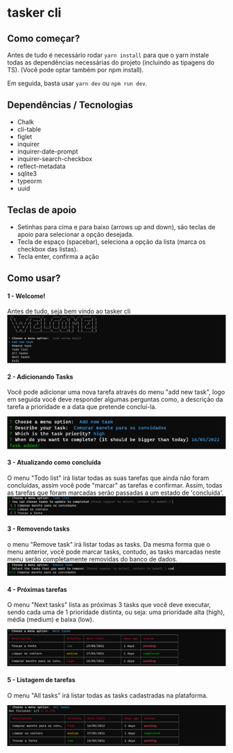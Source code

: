 <p align="center">
  <h1>tasker cli</h1>
</p>

## Como começar?
Antes de tudo é necessário rodar ```yarn install``` para que o yarn instale todas as dependências necessárias do projeto (incluindo as tipagens do TS).
(Você pode optar também por npm install).

Em seguida, basta usar ```yarn dev``` ou ```npm run dev```.

## Dependências / Tecnologias
  - Chalk
  - cli-table
  - figlet
  - inquirer
  - inquirer-date-prompt
  - inquirer-search-checkbox
  - reflect-metadata
  - sqlite3
  - typeorm
  - uuid

## Teclas de apoio
  -  Setinhas para cima e para baixo (arrows up and down), são teclas de apoio para selecionar a opção desejada.
  -  Tecla de espaço (spacebar), seleciona a opção da lista (marca os checkbox das listas).
  -  Tecla enter, confirma a ação

## Como usar?
#### 1 - Welcome!
Antes de tudo, seja bem vindo ao tasker cli
![Welcome](public/welcome.png)

#### 2 - Adicionando Tasks
Você pode adicionar uma nova tarefa através do menu "add new task", logo em seguida você deve responder algumas perguntas como, a descrição da tarefa
a prioridade e a data que pretende concluí-la.

![Adicionando Tasks](public/addTask.png)

#### 3 - Atualizando como concluída
O menu "Todo list" irá listar todas as suas tarefas que ainda não foram concluídas, assim você pode "marcar" as tarefas e 
confirmar. Assim, todas as tarefas que foram marcadas serão passadas a um estado de 'concluída'.
![Atualizando Tasks](public/todo.png)

#### 3 - Removendo tasks
o menu "Remove task" irá listar todas as tasks. Da mesma forma que o menu anterior, você pode marcar tasks, contudo, as tasks marcadas neste menu serão
completamente removidas do banco de dados.
![Removendo Tasks](public/removeTask.png)

#### 4 - Próximas tarefas
O menu "Next tasks" lista as próximas 3 tasks que você deve executar, sendo cada uma de 1 prioridade distinta, ou seja: uma prioridade alta (high), média (medium) e baixa (low). 

![Próximas Tasks](public/nextTasks.png)

#### 5 - Listagem de tarefas
O menu "All tasks" irá listar todas as tasks cadastradas na plataforma.

![Próximas Tasks](public/allTasks.png)
